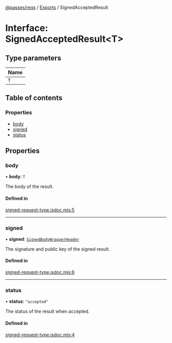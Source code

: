 [@passes/reqs](../README.md) / [Exports](../modules.md) / SignedAcceptedResult

# Interface: SignedAcceptedResult\<T\>

## Type parameters

| Name |
| :------ |
| `T` |

## Table of contents

### Properties

- [body](SignedAcceptedResult.md#body)
- [signed](SignedAcceptedResult.md#signed)
- [status](SignedAcceptedResult.md#status)

## Properties

### body

• **body**: `T`

The body of the result.

#### Defined in

[signed-request-type.jsdoc.mjs:5](https://github.com/passes-org/passes/blob/5949e02/packages/reqs/src/signed-request-type.jsdoc.mjs#L5)

___

### signed

• **signed**: [`SignedBodyWrapperHeader`](SignedBodyWrapperHeader.md)

The signature and public key of the signed result.

#### Defined in

[signed-request-type.jsdoc.mjs:6](https://github.com/passes-org/passes/blob/5949e02/packages/reqs/src/signed-request-type.jsdoc.mjs#L6)

___

### status

• **status**: ``"accepted"``

The status of the result when accepted.

#### Defined in

[signed-request-type.jsdoc.mjs:4](https://github.com/passes-org/passes/blob/5949e02/packages/reqs/src/signed-request-type.jsdoc.mjs#L4)
